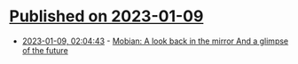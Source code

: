 # [Published on 2023-01-09](index.md)

* [2023-01-09, 02:04:43](https://news.ycombinator.com/item?id=34305852) - [Mobian: A look back in the mirror And a glimpse of the future](https://blog.mobian.org/posts/2023/01/08/2022-review/)

